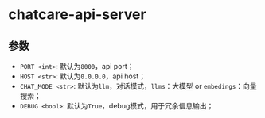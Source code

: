 # chatcare-api-server


## 参数

- `PORT <int>`: 默认为`8000`，api port；
- `HOST <str>`: 默认为`0.0.0.0`，api host；
- `CHAT_MODE <str>`: 默认为`llm`，对话模式，`llms`：大模型 or `embedings`：向量搜索；
- `DEBUG <bool>`: 默认为`True`，debug模式，用于冗余信息输出；